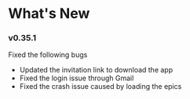 # What's New

### v0.35.1
Fixed the following bugs
- Updated the invitation link to download the app
- Fixed the login issue through Gmail
- Fixed the crash issue caused by loading the epics
